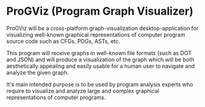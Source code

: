 # ProGViz (Program Graph Visualizer)

ProGViz will be a cross-platform graph-visualization desktop-application for visualizing well-known graphical representations of computer program source code such as CFGs, PDGs, ASTs, etc.

This program will receive graphs in well-known file formats (such as DOT and JSON) and will produce a visualization of the graph which will be both aesthetically appealing and easily usable for a human user to navigate and analyze the given graph.

It's main intended purpose is to be used by program analysis experts who require to visualize and analyze large and complex graphical representations of computer programs.
